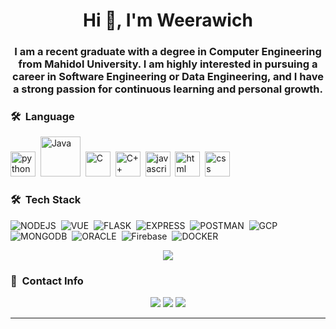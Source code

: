 

<h1 align="center">Hi 👋, I'm Weerawich</h1>
<h3 align="center">I am a recent graduate with a degree in Computer Engineering from Mahidol University. I am highly interested in pursuing a career in Software Engineering or Data Engineering, and I have a strong passion for continuous learning and personal growth.</h3>

### 🛠 &nbsp;Language

<img src="https://www.vectorlogo.zone/logos/python/python-icon.svg" alt="python" width="40" height="40"/>&nbsp;
<img src="https://www.vectorlogo.zone/logos/java/java-icon.svg" alt="Java" width="64" height="64"/>&nbsp;
<img src="https://upload.wikimedia.org/wikipedia/commons/1/18/C_Programming_Language.svg" alt="C" width="40" height="40"/>&nbsp;
<img src="https://upload.wikimedia.org/wikipedia/commons/1/18/ISO_C%2B%2B_Logo.svg" alt="C++" width="40" height="40"/>&nbsp;
<img src="https://upload.wikimedia.org/wikipedia/commons/9/99/Unofficial_JavaScript_logo_2.svg" alt="javascript" width="40" height="40"/>&nbsp;
<img src="https://www.vectorlogo.zone/logos/w3_html5/w3_html5-icon.svg" alt="html" width="40" height="40"/>&nbsp;
<img src="https://www.vectorlogo.zone/logos/w3_css/w3_css-icon.svg" alt="css" width="40" height="40"/>&nbsp;

<!-- ![Python](https://img.shields.io/badge/Python-3776AB?style=for-the-badge&logo=python&logoColor=white)&nbsp;
![JAVA](https://img.shields.io/badge/Java-ED8B00?style=for-the-badge&logo=openjdk&logoColor=white)&nbsp;
![C](https://img.shields.io/badge/C-00599C?style=for-the-badge&logo=c&logoColor=white)&nbsp;
![C++](https://img.shields.io/badge/C%2B%2B-00599C?style=for-the-badge&logo=c%2B%2B&logoColor=white)&nbsp;
![JAVASCRIPT](https://img.shields.io/badge/JSS-F7DF1E?style=for-the-badge&logo=JSS&logoColor=white)&nbsp;
![HTML](https://img.shields.io/badge/HTML-239120?style=for-the-badge&logo=html5&logoColor=white)&nbsp;
![CSS](https://img.shields.io/badge/CSS-239120?&style=for-the-badge&logo=css3&logoColor=white)&nbsp; -->

### 🛠 &nbsp;Tech Stack
![NODEJS](https://img.shields.io/badge/Node.js-43853D?style=for-the-badge&logo=node.js&logoColor=white)&nbsp;
![VUE](https://img.shields.io/badge/Vue.js-35495E?style=for-the-badge&logo=vue.js&logoColor=4FC08D)&nbsp;
![FLASK](https://img.shields.io/badge/Flask-000000?style=for-the-badge&logo=flask&logoColor=white)&nbsp;
![EXPRESS](https://img.shields.io/badge/Express.js-404D59?style=for-the-badge)&nbsp;
![POSTMAN](https://img.shields.io/badge/Postman-FF6C37?style=for-the-badge&logo=postman&logoColor=white)&nbsp;
![GCP](https://img.shields.io/badge/Google_Cloud-4285F4?style=for-the-badge&logo=google-cloud&logoColor=white)&nbsp;
![MONGODB](https://img.shields.io/badge/MongoDB-4EA94B?style=for-the-badge&logo=mongodb&logoColor=white)&nbsp;
![ORACLE](https://img.shields.io/badge/Oracle-F80000?style=for-the-badge&logo=oracle&logoColor=black)&nbsp;
![Firebase](https://img.shields.io/badge/Firebase-039BE5?style=for-the-badge&logo=Firebase&logoColor=white)&nbsp;
![DOCKER](https://img.shields.io/badge/docker-%230db7ed.svg?style=for-the-badge&logo=docker&logoColor=white)&nbsp;


<p  align="center">
<img src="https://user-images.githubusercontent.com/73097560/115834477-dbab4500-a447-11eb-908a-139a6edaec5c.gif">             
<br>

### :link: &nbsp;Contact Info
<p align="center">
<a href="https://www.linkedin.com/in/weerawich-wongchatchalikun/"><img src="https://img.shields.io/badge/LinkedIn-0077B5?style=for-the-badge&logo=linkedin&logoColor=white"/></a>
<a href="weerawich.ww@gmail.com"><img src="https://img.shields.io/badge/Gmail-D14836?style=for-the-badge&logo=gmail&logoColor=white"/></a>
<a href="https://github.com/ny147"><img src="https://img.shields.io/badge/GitHub-100000?style=for-the-badge&logo=github&logoColor=white"/></a>
</p>


-----

